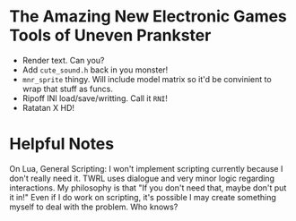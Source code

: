 # The Amazing New Electronic Games Tools of Uneven Prankster
* Render text. Can you?
* Add `cute_sound.h` back in you monster!
* `mnr_sprite` thingy. Will include model matrix so it'd be convinient to wrap that stuff as funcs.
* Ripoff INI load/save/writting. Call it `RNI`!
* Ratatan X HD!

# Helpful Notes
On Lua, General Scripting:
I won't implement scripting currently because I don't really need it. TWRL uses dialogue and very
minor logic regarding interactions. My philosophy is that "If you don't need that, maybe don't put it
in!"
Even if I do work on scripting, it's possible I may create something myself to deal with the problem.
Who knows?
